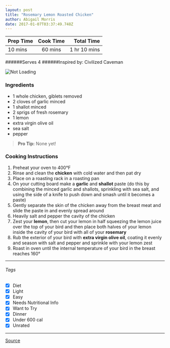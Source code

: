 ```yaml
---
layout: post
title: "Rosemary Lemon Roasted Chicken"
author: Abigail Morris
date: 2017-01-07T03:37:49.748Z
---
```


| Prep Time  | Cook Time    | Total Time  |
| ---------- |:------------:| -----------:|
| 10 mins    | 60 mins      | 1 hr 10 mins     |


######Serves 4
######Inspired by: Civilized Caveman

![Not Loading](http://i.imgur.com/EZqqPxvl.png)

### Ingredients

* 1 whole chicken, giblets removed
* 2 cloves of garlic minced
* 1 shallot minced
* 2 sprigs of fresh rosemary
* 1 lemon
* extra virgin olive oil
* sea salt
* pepper

> **Pro Tip:** None yet!

### Cooking Instructions

1. Preheat your oven to 400°F
2. Rinse and clean the **chicken** with cold water and then pat dry
3. Place on a roasting rack in a roasting pan
4. On your cutting board make a **garlic** and **shallot** paste (do this by combining the minced garlic and shallots, sprinkling with sea salt, and using the side of a knife to push down and smash until it becomes a paste)
5. Gently separate the skin of the chicken away from the breast meat and slide the paste in and evenly spread around
6. Heavily salt and pepper the cavity of the chicken
7. Zest your **lemon**, then cut your lemon in half squeezing the lemon juice over the top of your bird and then place both halves of your lemon inside the cavity of your bird with all of your **rosemary**
8. Rub the exterior of your bird with **extra virgin olive oil**, coating it evenly and season with salt and pepper and sprinkle with your lemon zest
9. Roast in oven until the internal temperature of your bird in the breast reaches 160°


---

###### Tags
- [x] Diet
- [x] Light
- [x] Easy
- [x] Needs Nutritional Info
- [x] Want to Try
- [x] Dinner
- [x] Under 600 cal
- [x] Unrated

---

[Source](http://civilizedcavemancooking.com/recipes/poultry/rosemary-lemon-roasted-chicken/)

